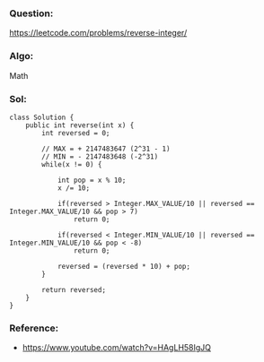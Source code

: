 ### Question:
https://leetcode.com/problems/reverse-integer/

### Algo:
Math

### Sol:
```
class Solution {
    public int reverse(int x) {
        int reversed = 0;
    
        // MAX = + 2147483647 (2^31 - 1)
        // MIN = - 2147483648 (-2^31)
        while(x != 0) {
            
            int pop = x % 10;
            x /= 10;
            
            if(reversed > Integer.MAX_VALUE/10 || reversed == Integer.MAX_VALUE/10 && pop > 7)
                return 0;
            
            if(reversed < Integer.MIN_VALUE/10 || reversed == Integer.MIN_VALUE/10 && pop < -8)
                return 0;
            
            reversed = (reversed * 10) + pop;
        }
        
        return reversed;
    }
}
```

### Reference:
- https://www.youtube.com/watch?v=HAgLH58IgJQ
